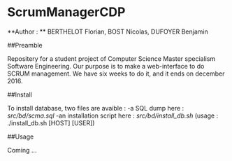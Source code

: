# ScrumManagerCDP

**Author : ** BERTHELOT Florian, BOST Nicolas, DUFOYER Benjamin

##Preamble

Repositery for a student project of Computer Science Master specialism Software Engineering.
Our purpose is to make a web-interface to do SCRUM management.
We have six weeks to do it, and it ends on december 2016.

##Install

To install database, two files are avaible :
-a SQL dump here : _src/bd/scma.sql_
-an installation script here : _src/bd/install_db.sh_
	(usage : ./install_db.sh [HOST] [USER])

##Usage

Coming ...